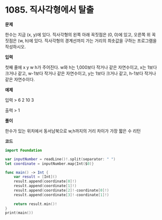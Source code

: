 # 1085. 직사각형에서 탈출

**문제**

한수는 지금 (x, y)에 있다. 직사각형의 왼쪽 아래 꼭짓점은 (0, 0)에 있고, 오른쪽 위 꼭짓점은 (w, h)에 있다. 직사각형의 경계선까지 가는 거리의 최솟값을 구하는 프로그램을 작성하시오.

**입력**

첫째 줄에 x y w h가 주어진다. w와 h는 1,000보다 작거나 같은 자연수이고, x는 1보다 크거나 같고, w-1보다 작거나 같은 자연수이고, y는 1보다 크거나 같고, h-1보다 작거나 같은 자연수이다.

**예제**

입력 > 6 2 10 3

출력 > 1

**풀이**

한수가 있는 위치에서 동서남북으로 w,h까지의 거리 차이가 가장 짧은 수 리턴

**코드**

```swift
import Foundation

var inputNumber = readLine()!.split(separator: " ")
let coordinate = inputNumber.map{Int($0)}

func main() -> Int {
    var result = [Int]()
    result.append(coordinate[0]!)
    result.append(coordinate[1]!)
    result.append(coordinate[2]!-coordinate[0]!)
    result.append(coordinate[3]!-coordinate[1]!)
    
    return result.min()!
}
print(main())
```

